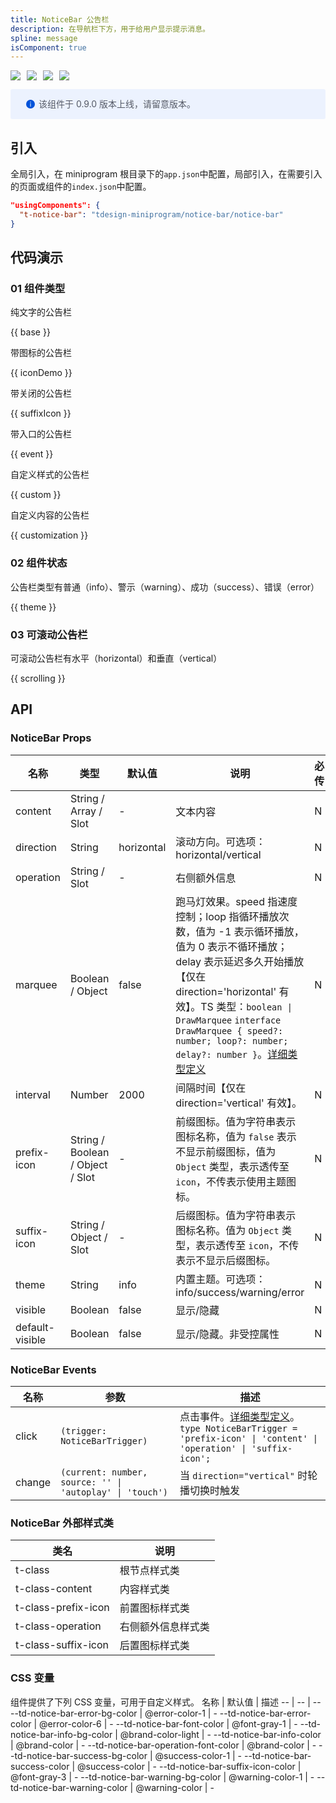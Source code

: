 ```yaml
---
title: NoticeBar 公告栏
description: 在导航栏下方，用于给用户显示提示消息。
spline: message
isComponent: true
---
```


<span class="coverages-badge" style="margin-right: 10px"><img src="https://img.shields.io/badge/coverages%3A%20lines-94%25-blue" /></span><span class="coverages-badge" style="margin-right: 10px"><img src="https://img.shields.io/badge/coverages%3A%20functions-100%25-blue" /></span><span class="coverages-badge" style="margin-right: 10px"><img src="https://img.shields.io/badge/coverages%3A%20statements-94%25-blue" /></span><span class="coverages-badge" style="margin-right: 10px"><img src="https://img.shields.io/badge/coverages%3A%20branches-88%25-blue" /></span>

<div style="background: #ecf2fe; display: flex; align-items: center; line-height: 20px; padding: 14px 24px; border-radius: 3px; color: #555a65">
  <svg fill="none" viewBox="0 0 16 16" width="16px" height="16px" style="margin-right: 5px">
    <path fill="#0052d9" d="M8 15A7 7 0 108 1a7 7 0 000 14zM7.4 4h1.2v1.2H7.4V4zm.1 2.5h1V12h-1V6.5z" fillOpacity="0.9"></path>
  </svg>
  该组件于 0.9.0 版本上线，请留意版本。
</div>

## 引入

全局引入，在 miniprogram 根目录下的`app.json`中配置，局部引入，在需要引入的页面或组件的`index.json`中配置。

```json
"usingComponents": {
  "t-notice-bar": "tdesign-miniprogram/notice-bar/notice-bar"
}
```

## 代码演示

### 01 组件类型

纯文字的公告栏

{{ base }}

带图标的公告栏

{{ iconDemo }}

带关闭的公告栏

{{ suffixIcon }}

带入口的公告栏

{{ event }}

自定义样式的公告栏

{{ custom }}

自定义内容的公告栏

{{ customization }}

### 02 组件状态

公告栏类型有普通（info）、警示（warning）、成功（success）、错误（error）

{{ theme }}

### 03 可滚动公告栏

可滚动公告栏有水平（horizontal）和垂直（vertical）

{{ scrolling }}

## API

### NoticeBar Props

 名称              | 类型                               | 默认值        | 说明                                                                                                                                                                                                                                                                                                            | 必传 
-----------------|----------------------------------|------------|---------------------------------------------------------------------------------------------------------------------------------------------------------------------------------------------------------------------------------------------------------------------------------------------------------------|----
 content         | String / Array / Slot            | -          | 文本内容                                                                                                                                                                                                                                                                                                          | N  
 direction       | String                           | horizontal | 滚动方向。可选项：horizontal/vertical                                                                                                                                                                                                                                                                                  | N  
 operation       | String / Slot                    | -          | 右侧额外信息                                                                                                                                                                                                                                                                                                        | N  
 marquee         | Boolean / Object                 | false      | 跑马灯效果。speed 指速度控制；loop 指循环播放次数，值为 -1 表示循环播放，值为 0 表示不循环播放；delay 表示延迟多久开始播放【仅在 direction='horizontal' 有效】。TS 类型：`boolean \| DrawMarquee` `interface DrawMarquee { speed?: number; loop?: number; delay?: number }`。[详细类型定义](https://github.com/Tencent/tdesign-miniprogram/tree/develop/src/notice-bar/type.ts) | N  
 interval        | Number                           | 2000       | 间隔时间【仅在 direction='vertical' 有效】。                                                                                                                                                                                                                                                                             | N  
 prefix-icon     | String / Boolean / Object / Slot | -          | 前缀图标。值为字符串表示图标名称，值为 `false` 表示不显示前缀图标，值为 `Object` 类型，表示透传至 `icon`，不传表示使用主题图标。                                                                                                                                                                                                                                 | N  
 suffix-icon     | String / Object / Slot           | -          | 后缀图标。值为字符串表示图标名称。值为 `Object` 类型，表示透传至 `icon`，不传表示不显示后缀图标。                                                                                                                                                                                                                                                     | N  
 theme           | String                           | info       | 内置主题。可选项：info/success/warning/error                                                                                                                                                                                                                                                                           | N  
 visible         | Boolean                          | false      | 显示/隐藏                                                                                                                                                                                                                                                                                                         | N  
 default-visible | Boolean                          | false      | 显示/隐藏。非受控属性                                                                                                                                                                                                                                                                                                   | N  

### NoticeBar Events

 名称     | 参数                                                       | 描述                                                                                                                                                                                                
--------|----------------------------------------------------------|---------------------------------------------------------------------------------------------------------------------------------------------------------------------------------------------------
 click  | `(trigger: NoticeBarTrigger)`                            | 点击事件。[详细类型定义](https://github.com/Tencent/tdesign-miniprogram/tree/develop/src/notice-bar/type.ts)。<br/>`type NoticeBarTrigger = 'prefix-icon' \| 'content' \| 'operation' \| 'suffix-icon';`<br/> 
 change | `(current: number, source: '' \| 'autoplay' \| 'touch')` | 当 `direction="vertical"` 时轮播切换时触发                                                                                                                                                                 

### NoticeBar 外部样式类

 类名                  | 说明        
---------------------|----------- 
 t-class             | 根节点样式类    
 t-class-content     | 内容样式类     
 t-class-prefix-icon | 前置图标样式类   
 t-class-operation   | 右侧额外信息样式类 
 t-class-suffix-icon | 后置图标样式类   

### CSS 变量

组件提供了下列 CSS 变量，可用于自定义样式。
名称 | 默认值 | 描述
-- | -- | --
--td-notice-bar-error-bg-color | @error-color-1 | -
--td-notice-bar-error-color | @error-color-6 | -
--td-notice-bar-font-color | @font-gray-1 | -
--td-notice-bar-info-bg-color | @brand-color-light | -
--td-notice-bar-info-color | @brand-color | -
--td-notice-bar-operation-font-color | @brand-color | -
--td-notice-bar-success-bg-color | @success-color-1 | -
--td-notice-bar-success-color | @success-color | -
--td-notice-bar-suffix-icon-color | @font-gray-3 | -
--td-notice-bar-warning-bg-color | @warning-color-1 | -
--td-notice-bar-warning-color | @warning-color | - 
